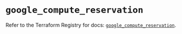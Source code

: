 # `google_compute_reservation`

Refer to the Terraform Registry for docs: [`google_compute_reservation`](https://registry.terraform.io/providers/hashicorp/google-beta/6.39.0/docs/resources/google_compute_reservation).
